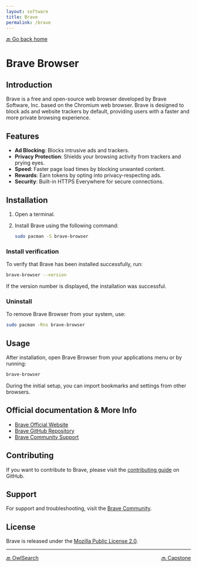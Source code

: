 ```yaml
---
layout: software
title: Brave
permalink: /brave
---
```


[🔙 Go back home](/OwlArchRepo/)

# Brave Browser

## Introduction
Brave is a free and open-source web browser developed by Brave Software, Inc. based on the Chromium web browser. Brave is designed to block ads and website trackers by default, providing users with a faster and more private browsing experience.

## Features

- **Ad Blocking**: Blocks intrusive ads and trackers.
- **Privacy Protection**: Shields your browsing activity from trackers and prying eyes.
- **Speed**: Faster page load times by blocking unwanted content.
- **Rewards**: Earn tokens by opting into privacy-respecting ads.
- **Security**: Built-in HTTPS Everywhere for secure connections.

## Installation

1. Open a terminal.
2. Install Brave using the following command:

   ```sh
   sudo pacman -S brave-browser
   ```

### Install verification
To verify that Brave has been installed successfully, run:

   ```sh
   brave-browser --version
   ```

If the version number is displayed, the installation was successful.

### Uninstall
To remove Brave Browser from your system, use:

   ```sh
   sudo pacman -Rns brave-browser
   ```

## Usage

After installation, open Brave Browser from your applications menu or by running:

   ```sh
   brave-browser
   ```

During the initial setup, you can import bookmarks and settings from other browsers.

## Official documentation & More Info
- [Brave Official Website](https://brave.com/)
- [Brave GitHub Repository](https://github.com/brave/brave-browser)
- [Brave Community Support](https://community.brave.com/)

## Contributing
If you want to contribute to Brave, please visit the [contributing guide](https://github.com/brave/brave-browser/blob/master/CONTRIBUTING.md) on GitHub.

## Support
For support and troubleshooting, visit the [Brave Community](https://community.brave.com/).

## License
Brave is released under the [Mozilla Public License 2.0](https://github.com/brave/brave-browser/blob/master/LICENSE).

---

<div style="display: flex; justify-content: space-between;">
  <a href="owlsearch">🔙 OwlSearch</a>
  <a href="capstone">🔜 Capstone</a>
</div>